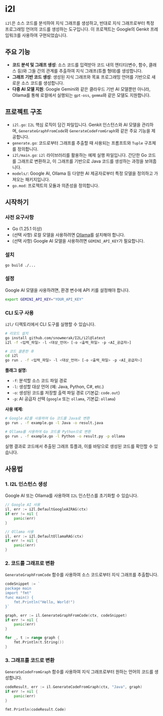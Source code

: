 # i2l

`i2l`은 소스 코드를 분석하여 지식 그래프를 생성하고, 반대로 지식 그래프로부터 특정 프로그래밍 언어의 코드를 생성하는 도구입니다. 이 프로젝트는 Google의 Genkit 프레임워크를 사용하여 구현되었습니다.

## 주요 기능

-   **코드 분석 및 그래프 생성**: 소스 코드를 입력받아 코드 내의 엔티티(변수, 함수, 클래스 등)와 그들 간의 관계를 추출하여 지식 그래프(튜플 형태)를 생성합니다.
-   **그래프 기반 코드 생성**: 생성된 지식 그래프와 목표 프로그래밍 언어를 기반으로 새로운 소스 코드를 생성합니다.
-   **다중 AI 모델 지원**: Google Gemini와 같은 클라우드 기반 AI 모델뿐만 아니라, Ollama를 통해 로컬에서 실행되는 `gpt-oss`, `gemma`와 같은 모델도 지원합니다.

## 프로젝트 구조

-   `i2l.go`: `I2L` 핵심 로직이 담긴 파일입니다. Genkit 인스턴스와 AI 모델을 관리하며, `GenerateGraphFromCode`와 `GenerateCodeFromGraph`와 같은 주요 기능을 제공합니다.
-   `generate.go`: 코드로부터 그래프를 추출할 때 사용되는 프롬프트와 `Tuple` 구조체를 정의합니다.
-   `i2l/main.go`: `i2l` 라이브러리를 활용하는 예제 실행 파일입니다. 간단한 Go 코드를 그래프로 변환하고, 이 그래프를 기반으로 Java 코드를 생성하는 과정을 보여줍니다.
-   `models/`: Google AI, Ollama 등 다양한 AI 제공자로부터 특정 모델을 정의하고 가져오는 패키지입니다.
-   `go.mod`: 프로젝트의 모듈과 의존성을 정의합니다.

## 시작하기

### 사전 요구사항

-   Go (1.25.1 이상)
-   (선택 사항) 로컬 모델을 사용하려면 [Ollama](https://ollama.com/)를 설치해야 합니다.
-   (선택 사항) Google AI 모델을 사용하려면 `GEMINI_API_KEY`가 필요합니다.

### 설치

```bash
go build ./...
```

### 설정

Google AI 모델을 사용하려면, 환경 변수에 API 키를 설정해야 합니다.

```bash
export GEMINI_API_KEY="YOUR_API_KEY"
```

### CLI 도구 사용

`i2l/` 디렉토리에서 CLI 도구를 실행할 수 있습니다.

```bash
# 리모드 설치
go install github.com/snowmerak/I2L/i2l@latest
i2l -f <입력_파일> -l <대상_언어> [-o <출력_파일> -p <AI_공급자>]

# 코드 클론한 후
cd i2l
go run . -f <입력_파일> -l <대상_언어> [-o <출력_파일> -p <AI_공급자>]
```

**플래그 설명:**
- `-f`: 분석할 소스 코드 파일 경로
- `-l`: 생성할 대상 언어 (예: Java, Python, C#, etc.)
- `-o`: 생성된 코드를 저장할 출력 파일 경로 (기본값: `code.out`)
- `-p`: AI 공급자 선택 (`google` 또는 `ollama`, 기본값: `ollama`)

**사용 예제:**

```bash
# Google AI를 사용하여 Go 코드를 Java로 변환
go run . -f example.go -l Java -o result.java

# Ollama를 사용하여 Go 코드를 Python으로 변환
go run . -f example.go -l Python -o result.py -p ollama
```

실행 결과로 코드에서 추출된 그래프 튜플과, 이를 바탕으로 생성된 코드를 확인할 수 있습니다.

## 사용법

### 1. I2L 인스턴스 생성

Google AI 또는 Ollama를 사용하여 `I2L` 인스턴스를 초기화할 수 있습니다.

```go
// Google AI 사용
il, err := i2l.DefaultGoogleAIRAG(ctx)
if err != nil {
    panic(err)
}

// Ollama 사용
il, err := i2l.DefaultOllamaRAG(ctx)
if err != nil {
    panic(err)
}
```

### 2. 코드를 그래프로 변환

`GenerateGraphFromCode` 함수를 사용하여 소스 코드로부터 지식 그래프를 추출합니다.

```go
codeSnippet := `
package main
import "fmt"
func main() {
    fmt.Println("Hello, World!")
}`

graph, err := il.GenerateGraphFromCode(ctx, codeSnippet)
if err != nil {
    panic(err)
}

for _, t := range graph {
    fmt.Println(t.String())
}
```

### 3. 그래프를 코드로 변환

`GenerateCodeFromGraph` 함수를 사용하여 지식 그래프로부터 원하는 언어의 코드를 생성합니다.

```go
codeResult, err := il.GenerateCodeFromGraph(ctx, "Java", graph)
if err != nil {
    panic(err)
}

fmt.Println(codeResult.Code)
```
